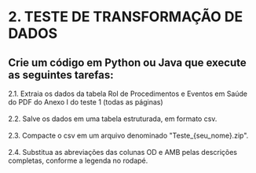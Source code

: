 <h1>2. TESTE DE TRANSFORMAÇÃO DE DADOS</h1> 
<h2>Crie um código em Python ou Java que execute as seguintes tarefas:</h2>
<p2>2.1. Extraia os dados da tabela Rol de Procedimentos e Eventos em Saúde do PDF do Anexo I do teste 1 (todas as páginas)</p2> <br/><br/>
<p2>2.2. Salve os dados em uma tabela estruturada, em formato csv.</p2> <br/><br/>
<p2>2.3. Compacte o csv em um arquivo denominado "Teste_{seu_nome}.zip".</p2> <br/><br/>
<p2>2.4. Substitua as abreviações das colunas OD e AMB pelas descrições completas, conforme a legenda no rodapé.</p2> <br/>



